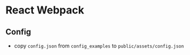 # React Webpack

## Config
- copy `config.json` from `config_examples` to `public/assets/config.json`